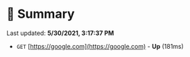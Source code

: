# 📖 Summary
Last updated: **5/30/2021, 3:17:37 PM**

- `GET` [https://google.com](https://google.com) - **Up** (181ms)
